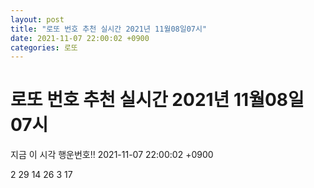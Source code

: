 ```yaml
---
layout: post
title: "로또 번호 추천 실시간 2021년 11월08일07시"
date: 2021-11-07 22:00:02 +0900
categories: 로또
---
```


# 로또 번호 추천 실시간 2021년 11월08일07시

지금 이 시각 행운번호!! 2021-11-07 22:00:02 +0900

 2  29  14  26  3  17 

